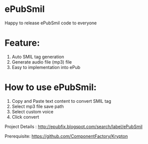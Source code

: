 # ePubSmil

Happy to release ePubSmil code to everyone

Feature:
==========
1. Auto SMIL tag generation
2. Generate audio file (mp3) file
3. Easy to implementation into ePub   


How to use ePubSmil:
==========================
1. Copy and Paste text content to convert SMIL tag
2. Select mp3 file save path
3. Select custom voice
4. Click convert


Project Details : http://epubfix.blogspot.com/search/label/ePubSmil


Prerequisite: https://github.com/ComponentFactory/Krypton

